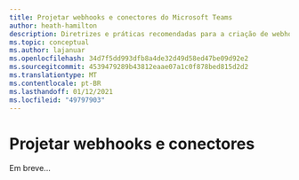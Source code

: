 ```yaml
---
title: Projetar webhooks e conectores do Microsoft Teams
author: heath-hamilton
description: Diretrizes e práticas recomendadas para a criação de webhooks e conectores para o Microsoft Teams.
ms.topic: conceptual
ms.author: lajanuar
ms.openlocfilehash: 34d7f5dd993dfb8a4de32d49d58ed47be09d92e2
ms.sourcegitcommit: 4539479289b43812eaae07a1c0f878bed815d2d2
ms.translationtype: MT
ms.contentlocale: pt-BR
ms.lasthandoff: 01/12/2021
ms.locfileid: "49797903"
---
```

# <a name="design-webhooks-and-connectors"></a>Projetar webhooks e conectores

Em breve...
